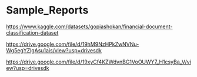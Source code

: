 

# Sample_Reports



https://www.kaggle.com/datasets/gopiashokan/financial-document-classification-dataset


https://drive.google.com/file/d/19hM9NzHPkZwNVNu-Wg5egYZlgAsu1ais/view?usp=drivesdk


https://drive.google.com/file/d/19xyCf4KZWdvnBG1VoOUWY7_H1csyBa_V/view?usp=drivesdk
